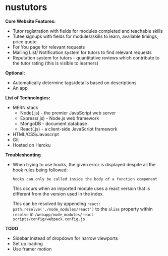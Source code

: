# nustutors

**Core Website Features:**

- Tutor registration with fields for modules completed and teachable skills
- Tutee signups with fields for modules/skills to learn, available timings, price quote
- For You page for relevant requests
- Mailing List/ Notification system for tutors to find relevant requests
- Reputation system for tutors - quantitative reviews which contribute to the tutor rating (this is visible to learners)

**Optional:**

- Automatically determine tags/details based on descriptions
- An app

**List of Technologies:**

- MERN stack
  - Node(.js) - the premier JavaScript web server
  - Express(.js) - Node.js web framework
  - MongoDB - document database
  - React(.js) - a client-side JavaScript framework
- HTML/CSS/Javascript
- Git
- Hosted on Heroku

**Troubleshooting**

- When trying to use hooks, the given error is displayed despite all the hook rules being followed:

  ```
  hooks can only be called inside the body of a function component
  ```

  This occurs when an imported module uses a react version that is different from the version used in the index.

  This can be resolved by appending `react: path.resolve('./node_modules/react')` to the `alias` property within `resolve` in `/webapp/node_modules/react-scripts/config/webpack.config.js`

**TODO**

- Sidebar instead of dropdown for narrow viewports
- Set up loading
- Use framer motion
